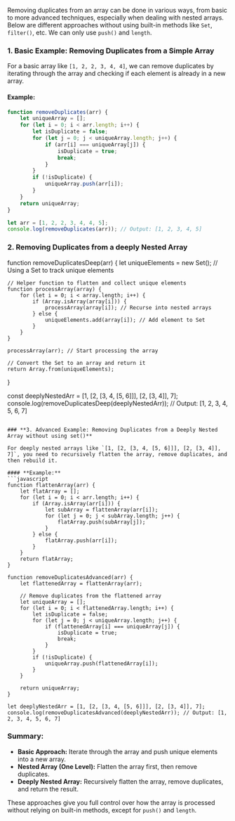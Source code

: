 Removing duplicates from an array can be done in various ways, from basic to more advanced techniques, especially when dealing with nested arrays. Below are different approaches without using built-in methods like `Set`, `filter()`, etc. We can only use `push()` and `length`.

### **1. Basic Example: Removing Duplicates from a Simple Array**

For a basic array like `[1, 2, 2, 3, 4, 4]`, we can remove duplicates by iterating through the array and checking if each element is already in a new array.

#### **Example:**
```javascript
function removeDuplicates(arr) {
    let uniqueArray = [];
    for (let i = 0; i < arr.length; i++) {
        let isDuplicate = false;
        for (let j = 0; j < uniqueArray.length; j++) {
            if (arr[i] === uniqueArray[j]) {
                isDuplicate = true;
                break;
            }
        }
        if (!isDuplicate) {
            uniqueArray.push(arr[i]);
        }
    }
    return uniqueArray;
}

let arr = [1, 2, 2, 3, 4, 4, 5];
console.log(removeDuplicates(arr)); // Output: [1, 2, 3, 4, 5]
```

### **2. Removing Duplicates from a deeply Nested Array**

function removeDuplicatesDeep(arr) {
    let uniqueElements = new Set(); // Using a Set to track unique elements

    // Helper function to flatten and collect unique elements
    function processArray(array) {
        for (let i = 0; i < array.length; i++) {
            if (Array.isArray(array[i])) {
                processArray(array[i]); // Recurse into nested arrays
            } else {
                uniqueElements.add(array[i]); // Add element to Set
            }
        }
    }

    processArray(arr); // Start processing the array

    // Convert the Set to an array and return it
    return Array.from(uniqueElements);
}

const deeplyNestedArr = [1, [2, [3, 4, [5, 6]]], [2, [3, 4]], 7];
console.log(removeDuplicatesDeep(deeplyNestedArr)); // Output: [1, 2, 3, 4, 5, 6, 7]

```

### **3. Advanced Example: Removing Duplicates from a Deeply Nested Array without using set()**

For deeply nested arrays like `[1, [2, [3, 4, [5, 6]]], [2, [3, 4]], 7]`, you need to recursively flatten the array, remove duplicates, and then rebuild it.

#### **Example:**
```javascript
function flattenArray(arr) {
    let flatArray = [];
    for (let i = 0; i < arr.length; i++) {
        if (Array.isArray(arr[i])) {
            let subArray = flattenArray(arr[i]);
            for (let j = 0; j < subArray.length; j++) {
                flatArray.push(subArray[j]);
            }
        } else {
            flatArray.push(arr[i]);
        }
    }
    return flatArray;
}

function removeDuplicatesAdvanced(arr) {
    let flattenedArray = flattenArray(arr);

    // Remove duplicates from the flattened array
    let uniqueArray = [];
    for (let i = 0; i < flattenedArray.length; i++) {
        let isDuplicate = false;
        for (let j = 0; j < uniqueArray.length; j++) {
            if (flattenedArray[i] === uniqueArray[j]) {
                isDuplicate = true;
                break;
            }
        }
        if (!isDuplicate) {
            uniqueArray.push(flattenedArray[i]);
        }
    }
    
    return uniqueArray;
}

let deeplyNestedArr = [1, [2, [3, 4, [5, 6]]], [2, [3, 4]], 7];
console.log(removeDuplicatesAdvanced(deeplyNestedArr)); // Output: [1, 2, 3, 4, 5, 6, 7]
```

### **Summary:**
- **Basic Approach:** Iterate through the array and push unique elements into a new array.
- **Nested Array (One Level):** Flatten the array first, then remove duplicates.
- **Deeply Nested Array:** Recursively flatten the array, remove duplicates, and return the result.

These approaches give you full control over how the array is processed without relying on built-in methods, except for `push()` and `length`.
